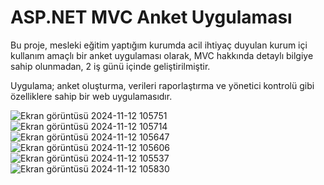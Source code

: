 # ASP.NET MVC Anket Uygulaması


Bu proje, mesleki eğitim yaptığım kurumda acil ihtiyaç duyulan kurum içi kullanım amaçlı bir anket uygulaması olarak, MVC hakkında detaylı bilgiye sahip olunmadan, 
2 iş günü içinde geliştirilmiştir. 

Uygulama; anket oluşturma, verileri raporlaştırma ve yönetici kontrolü gibi özelliklere sahip bir web uygulamasıdır.

![Ekran görüntüsü 2024-11-12 105751](https://github.com/user-attachments/assets/14de8940-1909-4110-8488-b5a868682657)
![Ekran görüntüsü 2024-11-12 105714](https://github.com/user-attachments/assets/2619db91-20eb-4d04-8474-ac348792db58)
![Ekran görüntüsü 2024-11-12 105647](https://github.com/user-attachments/assets/3aac2a99-0551-4ffb-ba33-9b4a888daffd)
![Ekran görüntüsü 2024-11-12 105606](https://github.com/user-attachments/assets/d93310f7-185d-421e-8c1a-eed220734e20)
![Ekran görüntüsü 2024-11-12 105537](https://github.com/user-attachments/assets/3c7b6233-0a55-4f76-9a25-733113e5bb88)
![Ekran görüntüsü 2024-11-12 105830](https://github.com/user-attachments/assets/aab9b4e9-1cb6-41b6-a624-87853b89e15b) 
